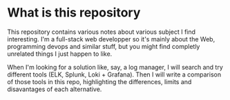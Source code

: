 # What is this repository

This repository contains various notes about various subject I find interesting. I'm a full-stack web developper so it's mainly about the Web, programming devops and similar stuff, but you might find completly unrelated things I just happen to like.

When I'm looking for a solution like, say, a log manager, I will search and try different tools (ELK, Splunk, Loki + Grafana). Then I will write a comparison of those tools in this repo, highlighting the differences, limits and disavantages of each alternative.

